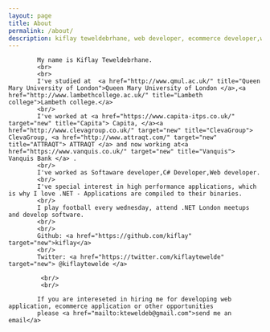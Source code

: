 ```yaml
---
layout: page
title: About
permalink: /about/
description: kiflay teweldebrhane, web developer, ecommerce developer,website developer, .NET Developer
---
```

<section>
	
			
			My name is Kiflay Teweldebrhane.
		    <br>
		    <br>
			I've studied at  <a href="http://www.qmul.ac.uk/" title="Queen Mary University of London">Queen Mary University of London </a>,<a href="http://www.lambethcollege.ac.uk/" title="Lambeth college">Lambeth college.</a>
			<br/>
		    I've worked at <a href="https://www.capita-itps.co.uk/" target="new" title="Capita"> Capita, </a><a href="http://www.clevagroup.co.uk/" target="new" title="ClevaGroup"> ClevaGroup, <a href="http://www.attraqt.com/" target="new" title="ATTRAQT"> ATTRAQT </a> and now working at<a href="https://www.vanquis.co.uk/" target="new" title="Vanquis"> Vanquis Bank </a> .
			<br/>
			I've worked as Softaware developer,C# Developer,Web developer. 
			<br/>
			I've special interest in high performance applications, which is why I love .NET - Applications are compiled to their binaries.
			<br/>
			I play football every wednesday, attend .NET London meetups and develop software.
			<br/>
			<br/>
			Github: <a href="https://github.com/kiflay" target="new">kiflay</a>
			<br/>
			Twitter: <a href="https://twitter.com/kiflaytewelde" target="new"> @kiflaytewelde </a>

             <br/>
			 <br/>
			
			If you are intereseted in hiring me for developing web application, ecommerce application or other opportunities
			please <a href="mailto:kteweldeb@gmail.com">send me an email</a>
		

</section>

